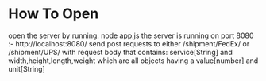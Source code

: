 # How To Open
open the server by running: node app.js
the server is running on port 8080 :- http://localhost:8080/
send post requests to either /shipment/FedEx/ or /shipment/UPS/ with request body that contains:
 service[String] and width,height,length,weight which are all objects having a value[number] and unit[String]
